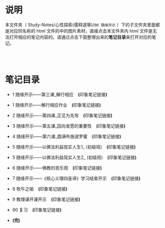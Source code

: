# 说明
本文件夹（ Study-Notes/心性探索(儒释道等)/`00 随缘开示` ）下的子文件夹里面都是对应同名称的 html 文件的中的图片素材，直接点击本文件夹内 html 文件是无法打开相应的笔记内容的。请通过点击下面整理出来的**笔记目录**来打开对应的笔记。

<br>
<br>

# 笔记目录
* <a href="https://abrachan.github.io/Study-Notes/心性探索(儒释道等)/00%20随缘开示/01%20随缘开示——第三课_解行相应.html" style="text-decoration:none">1 随缘开示——第三课_解行相应</a> &ensp; **(**<a href="https://app.yinxiang.com/shard/s22/nl/24419242/b8f2942c-330c-4e12-85ce-6dd2ea0f0ea6" style="text-decoration:none">印象笔记链接</a>**)**

* <a href="https://abrachan.github.io/Study-Notes/心性探索(儒释道等)/00%20随缘开示/01%20随缘开示——解行相应作业.html" style="text-decoration:none">1 随缘开示——解行相应作业</a> &ensp; **(**<a href="https://app.yinxiang.com/shard/s22/nl/24419242/c63e1ff9-2cdc-43c4-a3ea-ce0ce6a43d7f" style="text-decoration:none">印象笔记链接</a>**)**

* <a href="https://abrachan.github.io/Study-Notes/心性探索(儒释道等)/00%20随缘开示/02%20随缘开示——第四课_正见为先导.html" style="text-decoration:none">2 随缘开示——第四课_正见为先导</a> &ensp; **(**<a href="https://app.yinxiang.com/shard/s22/nl/24419242/db972501-b1c8-4926-b21c-250424352a2e" style="text-decoration:none">印象笔记链接</a>**)**

* <a href="https://abrachan.github.io/Study-Notes/心性探索(儒释道等)/00%20随缘开示/03%20随缘开示——第五课_回向发愿的重要性.html" style="text-decoration:none">3 随缘开示——第五课_回向发愿的重要性</a> &ensp; **(**<a href="https://app.yinxiang.com/shard/s22/nl/24419242/52cb1eac-eed2-41bc-863e-cf581282c698" style="text-decoration:none">印象笔记链接</a>**)**

* <a href="https://abrachan.github.io/Study-Notes/心性探索(儒释道等)/00%20随缘开示/04%20随缘开示——第六课_圆满布施波罗蜜.html" style="text-decoration:none">4 随缘开示——第六课_圆满布施波罗蜜</a> &ensp; **(**<a href="https://app.yinxiang.com/shard/s22/nl/24419242/2f41d0bb-d54d-4a06-abe8-8a0cd76ff95a" style="text-decoration:none">印象笔记链接</a>**)**

* <a href="https://abrachan.github.io/Study-Notes/心性探索(儒释道等)/00%20随缘开示/05%20随缘开示——以佛法利益现实人生1_%20(初级班).html" style="text-decoration:none">5 随缘开示——以佛法利益现实人生1_ (初级班)</a> &ensp; **(**<a href="https://app.yinxiang.com/shard/s22/nl/24419242/aabf6f7d-f2c8-4520-ba60-2979a67c508d" style="text-decoration:none">印象笔记链接</a>**)**

* <a href="https://abrachan.github.io/Study-Notes/心性探索(儒释道等)/00%20随缘开示/05%20随缘开示——以佛法利益现实人生2_%20(初级班).html" style="text-decoration:none">5 随缘开示——以佛法利益现实人生2_ (初级班)</a> &ensp; **(**<a href="https://app.yinxiang.com/shard/s22/nl/24419242/b2da3cd3-2e3a-4ec3-a7dc-f5dd198ddbf7" style="text-decoration:none">印象笔记链接</a>**)**

* <a href="https://abrachan.github.io/Study-Notes/心性探索(儒释道等)/00%20随缘开示/06%20随缘开示——佛教的苦乐观.html" style="text-decoration:none">6 随缘开示——佛教的苦乐观</a> &ensp; **(**<a href="https://app.yinxiang.com/shard/s22/nl/24419242/fdb7cebb-1f1f-41fd-9fe2-077507514404" style="text-decoration:none">印象笔记链接</a>**)**

* <a href="https://abrachan.github.io/Study-Notes/心性探索(儒释道等)/00%20随缘开示/07%20随缘开示——《核心义理四圣谛》学习结束开示.html" style="text-decoration:none">7 随缘开示——《核心义理四圣谛》学习结束开示</a> &ensp; **(**<a href="https://app.yinxiang.com/shard/s22/nl/24419242/2bd30cc2-2938-4f8f-b8e8-51143be83bf2" style="text-decoration:none">印象笔记链接</a>**)**

* <a href="https://abrachan.github.io/Study-Notes/心性探索(儒释道等)/00%20随缘开示/08%20牧牛之喻.html" style="text-decoration:none">8 牧牛之喻</a> &ensp; **(**<a href="https://app.yinxiang.com/shard/s22/nl/24419242/8531866e-5229-4f67-be74-7198ab68b75d" style="text-decoration:none">印象笔记链接</a>**)**

* <a href="https://abrachan.github.io/Study-Notes/心性探索(儒释道等)/00%20随缘开示/09%20教理课开课开示.html" style="text-decoration:none">9 教理课开课开示</a> &ensp; **(**<a href="https://app.yinxiang.com/shard/s22/nl/24419242/b43314e6-f129-4d0a-a1af-5b98f97c4db9" style="text-decoration:none">印象笔记链接</a>**)**

* <a href="https://abrachan.github.io/Study-Notes/心性探索(儒释道等)/00%20随缘开示/90%20复习.html" style="text-decoration:none">90 复习</a> &ensp; **(**<a href="https://app.yinxiang.com/shard/s22/nl/24419242/c888a888-5e17-4df1-8072-01681c04cc8a" style="text-decoration:none">印象笔记链接</a>**)**

* **(完)**
